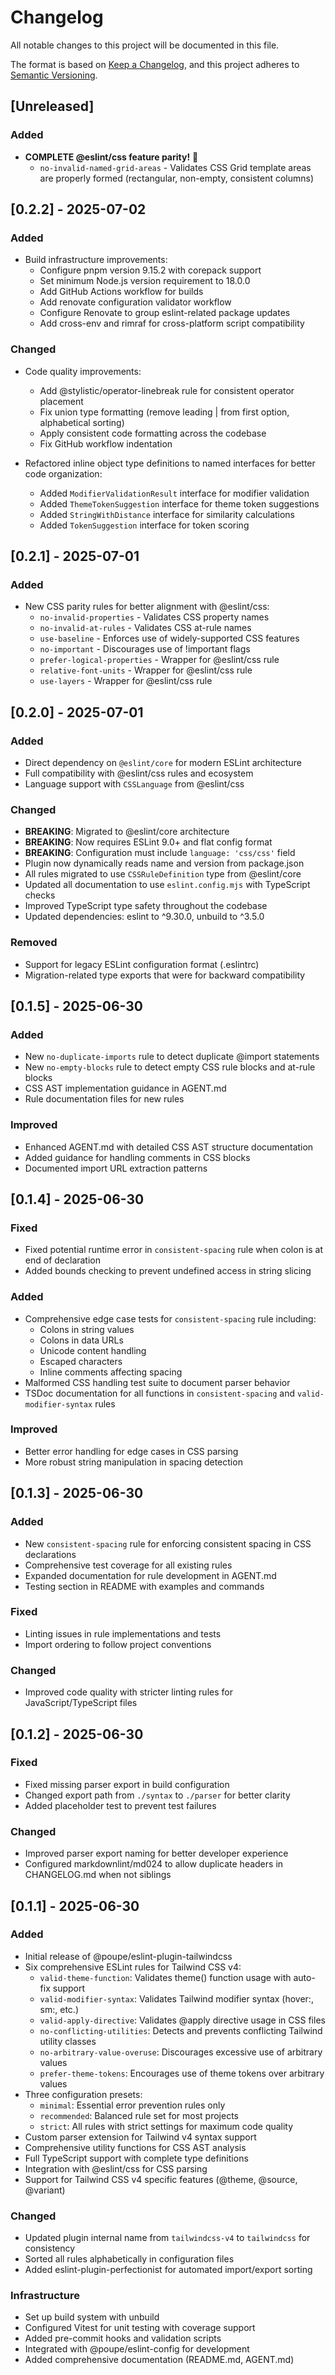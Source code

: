 # Changelog

All notable changes to this project will be documented in this file.

The format is based on [Keep a Changelog](https://keepachangelog.com/en/1.0.0/),
and this project adheres to
[Semantic Versioning](https://semver.org/spec/v2.0.0.html).

## [Unreleased]

### Added

- **COMPLETE @eslint/css feature parity!** 🎉
  - `no-invalid-named-grid-areas` - Validates CSS Grid template areas are
    properly formed (rectangular, non-empty, consistent columns)

## [0.2.2] - 2025-07-02

### Added

- Build infrastructure improvements:
  - Configure pnpm version 9.15.2 with corepack support
  - Set minimum Node.js version requirement to 18.0.0
  - Add GitHub Actions workflow for builds
  - Add renovate configuration validator workflow
  - Configure Renovate to group eslint-related package updates
  - Add cross-env and rimraf for cross-platform script compatibility

### Changed

- Code quality improvements:
  - Add @stylistic/operator-linebreak rule for consistent operator placement
  - Fix union type formatting (remove leading | from first option,
    alphabetical sorting)
  - Apply consistent code formatting across the codebase
  - Fix GitHub workflow indentation

- Refactored inline object type definitions to named interfaces for better
  code organization:
  - Added `ModifierValidationResult` interface for modifier validation
  - Added `ThemeTokenSuggestion` interface for theme token suggestions
  - Added `StringWithDistance` interface for similarity calculations
  - Added `TokenSuggestion` interface for token scoring

## [0.2.1] - 2025-07-01

### Added

- New CSS parity rules for better alignment with @eslint/css:
  - `no-invalid-properties` - Validates CSS property names
  - `no-invalid-at-rules` - Validates CSS at-rule names
  - `use-baseline` - Enforces use of widely-supported CSS features
  - `no-important` - Discourages use of !important flags
  - `prefer-logical-properties` - Wrapper for @eslint/css rule
  - `relative-font-units` - Wrapper for @eslint/css rule
  - `use-layers` - Wrapper for @eslint/css rule

## [0.2.0] - 2025-07-01

### Added

- Direct dependency on `@eslint/core` for modern ESLint architecture
- Full compatibility with @eslint/css rules and ecosystem
- Language support with `CSSLanguage` from @eslint/css

### Changed

- **BREAKING**: Migrated to @eslint/core architecture
- **BREAKING**: Now requires ESLint 9.0+ and flat config format
- **BREAKING**: Configuration must include `language: 'css/css'` field
- Plugin now dynamically reads name and version from package.json
- All rules migrated to use `CSSRuleDefinition` type from @eslint/core
- Updated all documentation to use `eslint.config.mjs` with TypeScript checks
- Improved TypeScript type safety throughout the codebase
- Updated dependencies: eslint to ^9.30.0, unbuild to ^3.5.0

### Removed

- Support for legacy ESLint configuration format (.eslintrc)
- Migration-related type exports that were for backward compatibility

## [0.1.5] - 2025-06-30

### Added

- New `no-duplicate-imports` rule to detect duplicate @import statements
- New `no-empty-blocks` rule to detect empty CSS rule blocks and at-rule blocks
- CSS AST implementation guidance in AGENT.md
- Rule documentation files for new rules

### Improved

- Enhanced AGENT.md with detailed CSS AST structure documentation
- Added guidance for handling comments in CSS blocks
- Documented import URL extraction patterns

## [0.1.4] - 2025-06-30

### Fixed

- Fixed potential runtime error in `consistent-spacing` rule when colon is at
  end of declaration
- Added bounds checking to prevent undefined access in string slicing

### Added

- Comprehensive edge case tests for `consistent-spacing` rule including:
  - Colons in string values
  - Colons in data URLs
  - Unicode content handling
  - Escaped characters
  - Inline comments affecting spacing
- Malformed CSS handling test suite to document parser behavior
- TSDoc documentation for all functions in `consistent-spacing` and
  `valid-modifier-syntax` rules

### Improved

- Better error handling for edge cases in CSS parsing
- More robust string manipulation in spacing detection

## [0.1.3] - 2025-06-30

### Added

- New `consistent-spacing` rule for enforcing consistent spacing in CSS
  declarations
- Comprehensive test coverage for all existing rules
- Expanded documentation for rule development in AGENT.md
- Testing section in README with examples and commands

### Fixed

- Linting issues in rule implementations and tests
- Import ordering to follow project conventions

### Changed

- Improved code quality with stricter linting rules for JavaScript/TypeScript
  files

## [0.1.2] - 2025-06-30

### Fixed

- Fixed missing parser export in build configuration
- Changed export path from `./syntax` to `./parser` for better clarity
- Added placeholder test to prevent test failures

### Changed

- Improved parser export naming for better developer experience
- Configured markdownlint/md024 to allow duplicate headers in CHANGELOG.md when
  not siblings

## [0.1.1] - 2025-06-30

### Added

- Initial release of @poupe/eslint-plugin-tailwindcss
- Six comprehensive ESLint rules for Tailwind CSS v4:
  - `valid-theme-function`: Validates theme() function usage with auto-fix
    support
  - `valid-modifier-syntax`: Validates Tailwind modifier syntax (hover:,
    sm:, etc.)
  - `valid-apply-directive`: Validates @apply directive usage in CSS files
  - `no-conflicting-utilities`: Detects and prevents conflicting Tailwind
    utility classes
  - `no-arbitrary-value-overuse`: Discourages excessive use of arbitrary values
  - `prefer-theme-tokens`: Encourages use of theme tokens over arbitrary values
- Three configuration presets:
  - `minimal`: Essential error prevention rules only
  - `recommended`: Balanced rule set for most projects
  - `strict`: All rules with strict settings for maximum code quality
- Custom parser extension for Tailwind v4 syntax support
- Comprehensive utility functions for CSS AST analysis
- Full TypeScript support with complete type definitions
- Integration with @eslint/css for CSS parsing
- Support for Tailwind CSS v4 specific features (@theme, @source, @variant)

### Changed

- Updated plugin internal name from `tailwindcss-v4` to `tailwindcss` for
  consistency
- Sorted all rules alphabetically in configuration files
- Added eslint-plugin-perfectionist for automated import/export sorting

### Infrastructure

- Set up build system with unbuild
- Configured Vitest for unit testing with coverage support
- Added pre-commit hooks and validation scripts
- Integrated with @poupe/eslint-config for development
- Added comprehensive documentation (README.md, AGENT.md)
